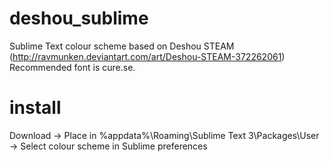 # deshou_sublime
Sublime Text colour scheme based on Deshou STEAM (http://ravmunken.deviantart.com/art/Deshou-STEAM-372262061)
Recommended font is cure.se.

# install
Download -> Place in %appdata%\Roaming\Sublime Text 3\Packages\User -> Select colour scheme in Sublime preferences
